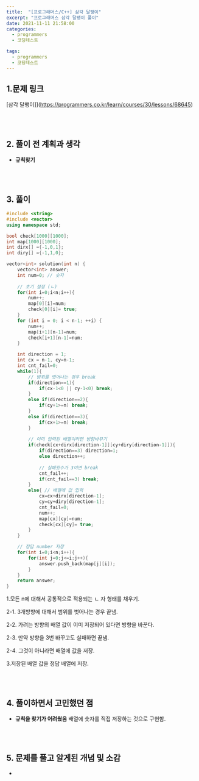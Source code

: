 ```yaml
---
title:  "[프로그래머스/C++] 삼각 달팽이"
excerpt: "프로그래머스 삼각 달팽이 풀이"
date: 2021-11-11 21:58:00
categories:
  - programmers
  - 코딩테스트

tags:
  - programmers
  - 코딩테스트
---
```


## 1.문제 링크

[삼각 달팽이]](https://programmers.co.kr/learn/courses/30/lessons/68645)

<br>
<br>

## 2. 풀이 전 계획과 생각

- **규칙찾기**


<br>
<br>

## 3. 풀이

```cpp
#include <string>
#include <vector>
using namespace std;

bool check[1000][1000];
int map[1000][1000];
int dirx[] ={-1,0,1};
int diry[] ={-1,1,0};

vector<int> solution(int n) {
    vector<int> answer;
    int num=0; // 숫자
    
    // 초기 설정 (ㄴ)
    for(int i=0;i<n;i++){
        num++;
        map[0][i]=num;
        check[0][i]= true;
    }
    for (int i = 0; i < n-1; ++i) {
        num++;
        map[i+1][n-1]=num;
        check[i+1][n-1]=num;
    }

    int direction = 1;
    int cx = n-1, cy=n-1;
    int cnt_fail=0;
    while(1){
        // 범위를 벗어나는 경우 break
        if(direction==1){
            if(cx-1<0 || cy-1<0) break;
        }
        else if(direction==2){
            if(cy+1>=n) break;
        }
        else if(direction==3){
            if(cx+1>=n) break;
        }
        
        // 이미 입력된 배열이라면 방향바꾸기 
        if(check[cx+dirx[direction-1]][cy+diry[direction-1]]){
            if(direction==3) direction=1;
            else direction++;
            
            // 실패횟수가 3이면 break
            cnt_fail++;
            if(cnt_fail==3) break;
        }
        else{ // 배열에 값 입력 
            cx=cx+dirx[direction-1];
            cy=cy+diry[direction-1];
            cnt_fail=0;
            num++;
            map[cx][cy]=num;
            check[cx][cy]= true;
        }
    }

    // 정답 number 저장
    for(int i=0;i<n;i++){
        for(int j=0;j<=i;j++){
            answer.push_back(map[j][i]);
        }
    }
    return answer;
}
```

1.모든 n에 대해서 공통적으로 적용되는 ㄴ 자 형태를 채우기.

2-1. 3개방향에 대해서 범위를 벗어나는 경우 끝냄.

2-2. 가려는 방향의 배열 값이 이미 저장되어 있다면 방향을 바꾼다.

2-3. 만약 방향을 3번 바꾸고도 실패하면 끝냄.

2-4. 그것이 아니라면 배열에 값을 저장.

3.저장된 배열 값을 정답 배열에 저장.

<br>
<br>

## 4. 풀이하면서 고민했던 점

- **규칙을 찾기가 어려웠음**
배열에 숫자를 직접 저장하는 것으로 구현함.





<br>
<br>

## 5. 문제를 풀고 알게된 개념 및 소감

-

